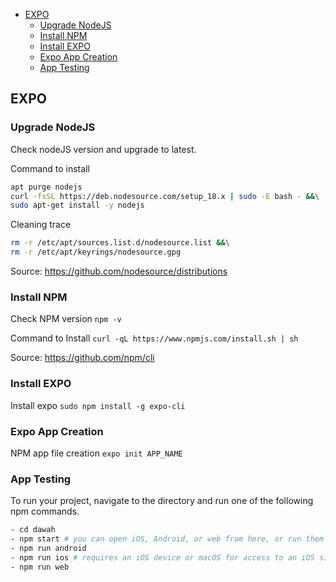 - [EXPO](#expo)
  - [Upgrade NodeJS](#upgrade-nodejs)
  - [Install NPM](#install-npm)
  - [Install EXPO](#install-expo)
  - [Expo App Creation](#expo-app-creation)
  - [App Testing](#app-testing)

## EXPO

### Upgrade NodeJS
Check nodeJS version and upgrade to latest. 

Command to install
```bash
apt purge nodejs
curl -fsSL https://deb.nodesource.com/setup_18.x | sudo -E bash - &&\
sudo apt-get install -y nodejs
```
Cleaning trace
```bash
rm -r /etc/apt/sources.list.d/nodesource.list &&\
rm -r /etc/apt/keyrings/nodesource.gpg
```
Source: https://github.com/nodesource/distributions
### Install NPM

Check NPM version `npm -v`

Command to Install `curl -qL https://www.npmjs.com/install.sh | sh`

Source: https://github.com/npm/cli

### Install EXPO

Install expo `sudo npm install -g expo-cli`

### Expo App Creation

NPM app file creation `expo init APP_NAME`


### App Testing

To run your project, navigate to the directory and run one of the following npm commands.
```bash
- cd dawah
- npm start # you can open iOS, Android, or web from here, or run them directly with the commands below.
- npm run android
- npm run ios # requires an iOS device or macOS for access to an iOS simulator
- npm run web
```

